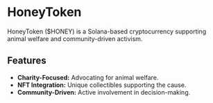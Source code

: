 # HoneyToken
HoneyToken ($HONEY) is a Solana-based cryptocurrency supporting animal welfare and community-driven activism.

## Features
- **Charity-Focused:** Advocating for animal welfare.
- **NFT Integration:** Unique collectibles supporting the cause.
- **Community-Driven:** Active involvement in decision-making.
